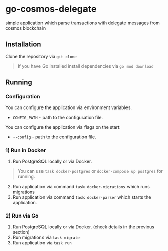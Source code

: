 # go-cosmos-delegate
simple application which parse transactions with delegate messages from cosmos blockchain 

## Installation
Clone the repository via `git clone`
> If you have Go installed
> install dependencies via `go mod download`

## Running

### Configuration
You can configure the application via environment variables.
- `CONFIG_PATH` - path to the configuration file.

You can configure the application via flags on the start:
- `--config` - path to the configuration file.

### 1) Run in Docker
1) Run PostgreSQL locally or via Docker.
>You can use `task docker-postgres` or `docker-compose up postgres` for running.
2) Run application via command `task docker-migrations` which runs migrations 
3) Run application via command `task docker-parser` which starts the application.

### 2) Run via Go
1) Run PostgreSQL locally or via Docker. (check details in the previous section)
2) Run migrations via `task migrate`
3) Run application via `task run`